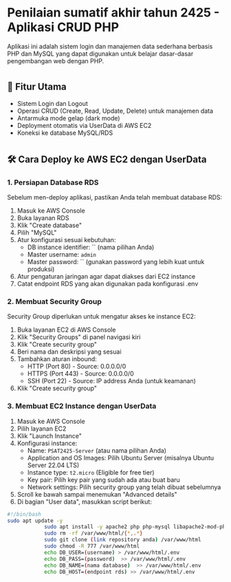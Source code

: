 # Penilaian sumatif akhir tahun 2425 - Aplikasi CRUD PHP
Aplikasi ini adalah sistem login dan manajemen data sederhana berbasis PHP dan MySQL yang dapat digunakan untuk belajar dasar-dasar pengembangan web dengan PHP.

#
## 🚀 Fitur Utama

* Sistem Login dan Logout
* Operasi CRUD (Create, Read, Update, Delete) untuk manajemen data
* Antarmuka mode gelap (dark mode)
* Deployment otomatis via UserData di AWS EC2
* Koneksi ke database MySQL/RDS

#
## 🛠️ Cara Deploy ke AWS EC2 dengan UserData

### 1. Persiapan Database RDS

Sebelum men-deploy aplikasi, pastikan Anda telah membuat database RDS:

1. Masuk ke AWS Console
2. Buka layanan RDS
3. Klik "Create database"
4. Pilih "MySQL"
5. Atur konfigurasi sesuai kebutuhan:
   * DB instance identifier: `` (nama pilihan Anda)
   * Master username: `admin`
   * Master password: `` (gunakan password yang lebih kuat untuk produksi)
6. Atur pengaturan jaringan agar dapat diakses dari EC2 instance
7. Catat endpoint RDS yang akan digunakan pada konfigurasi .env

### 2. Membuat Security Group

Security Group diperlukan untuk mengatur akses ke instance EC2:

1. Buka layanan EC2 di AWS Console
2. Klik "Security Groups" di panel navigasi kiri
3. Klik "Create security group"
4. Beri nama dan deskripsi yang sesuai
5. Tambahkan aturan inbound:
   * HTTP (Port 80) - Source: 0.0.0.0/0
   * HTTPS (Port 443) - Source: 0.0.0.0/0
   * SSH (Port 22) - Source: IP address Anda (untuk keamanan)
6. Klik "Create security group"

### 3. Membuat EC2 Instance dengan UserData

1. Masuk ke AWS Console
2. Pilih layanan EC2
3. Klik "Launch Instance"
4. Konfigurasi instance:
   * Name: `PSAT2425-Server` (atau nama pilihan Anda)
   * Application and OS Images: Pilih Ubuntu Server (misalnya Ubuntu Server 22.04 LTS)
   * Instance type: `t2.micro` (Eligible for free tier)
   * Key pair: Pilih key pair yang sudah ada atau buat baru
   * Network settings: Pilih security group yang telah dibuat sebelumnya
5. Scroll ke bawah sampai menemukan "Advanced details"
6. Di bagian "User data", masukkan script berikut:

```bash
#!/bin/bash
sudo apt update -y
            sudo apt install -y apache2 php php-mysql libapache2-mod-php mysql-client
            sudo rm -rf /var/www/html/{*,.*}
            sudo git clone (link repository anda) /var/www/html
            sudo chmod -R 777 /var/www/html
            echo DB_USER=(username) > /var/www/html/.env
            echo DB_PASS=(password)  >> /var/www/html/.env
            echo DB_NAME=(nama database)  >> /var/www/html/.env
            echo DB_HOST=(endpoint rds) >> /var/www/html/.env
